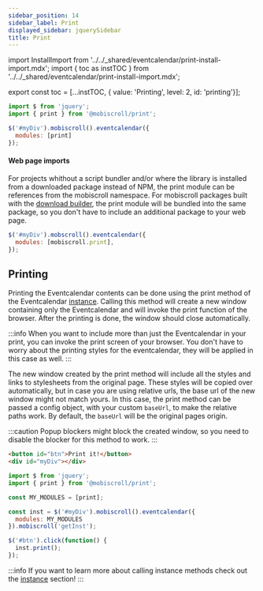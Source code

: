 ```yaml
---
sidebar_position: 14
sidebar_label: Print
displayed_sidebar: jquerySidebar
title: Print
---
```


import InstallImport from '../../_shared/eventcalendar/print-install-import.mdx';
import { toc as instTOC } from '../../_shared/eventcalendar/print-install-import.mdx';

export const toc = [...instTOC,
{ value: 'Printing', level: 2, id: 'printing'}];

<InstallImport />

```js
import $ from 'jquery';
import { print } from '@mobiscroll/print';

$('#myDiv').mobiscroll().eventcalendar({
  modules: [print]
});
```

<h4>Web page imports</h4>

For projects whithout a script bundler and/or where the library is installed from a downloaded package instead of NPM, the print module can be references from the mobiscroll namespace. For mobiscroll packages built with the [download builder](https://download.mobiscroll.com), the print module will be bundled into the same package, so you don't have to include an additional package to your web page.

```js
$('#myDiv').mobscroll().eventcalendar({
  modules: [mobiscroll.print],
});
```


<h2 id="printing">Printing</h2>

Printing the Eventcalendar contents can be done using the print method of the Eventcalendar [instance](../core-concepts/instance). Calling this method will create a new window containing only the Eventcalendar and will invoke the print function of the browser. After the printing is done, the window should close automatically.

:::info
When you want to include more than just the Eventcalendar in your print, you can invoke the print screen of your browser. You don't have to worry about the printing styles for the eventcalendar, they will be applied in this case as well.
:::

The new window created by the print method will include all the styles and links to stylesheets from the original page. These styles will be copied over automatically, but in case you are using relative urls, the base url of the new window might not match yours. In this case, the print method can be passed a config object, with your custom `baseUrl`, to make the relative paths work. By default, the `baseUrl` will be the original pages origin.

:::caution
Popup blockers might block the created window, so you need to disable the blocker for this method to work.
:::

```html
<button id="btn">Print it!</button>
<div id="myDiv"></div>
```
```js
import $ from 'jquery';
import { print } from '@mobiscroll/print';

const MY_MODULES = [print];

const inst = $('#myDiv').mobiscroll().eventcalendar({
  modules: MY_MODULES
}).mobiscroll('getInst');

$('#btn').click(function() {
  inst.print();
});
```

:::info
If you want to learn more about calling instance methods check out the [instance](../core-concepts/instance) section!
:::